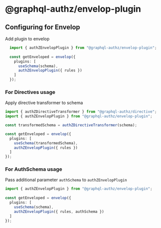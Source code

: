 # @graphql-authz/envelop-plugin

## Configuring for Envelop

Add plugin to envelop
  ```ts
    import { authZEnvelopPlugin } from "@graphql-authz/envelop-plugin";
    
    const getEnveloped = envelop({
      plugins: [
        useSchema(schema),
        authZEnvelopPlugin({ rules })
      ]
    });
  ```


### For Directives usage

Apply directive transformer to schema
  ```ts
  import { authZDirectiveTransformer } from "@graphql-authz/directive";
  import { authZEnvelopPlugin } from "@graphql-authz/envelop-plugin";

  const transformedSchema = authZDirectiveTransformer(schema);

  const getEnveloped = envelop({
    plugins: [
      useSchema(transformedSchema),
      authZEnvelopPlugin({ rules })
    ]
  });
  ```

### For AuthSchema usage

Pass additional parameter `authSchema` to `authZEnvelopPlugin`
  ```ts
  import { authZEnvelopPlugin } from "@graphql-authz/envelop-plugin";
    
  const getEnveloped = envelop({
    plugins: [
      useSchema(schema),
      authZEnvelopPlugin({ rules, authSchema })
    ]
  });
  ```